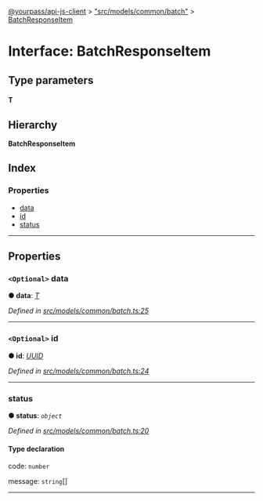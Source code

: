 [@yourpass/api-js-client](../README.md) > ["src/models/common/batch"](../modules/_src_models_common_batch_.md) > [BatchResponseItem](../interfaces/_src_models_common_batch_.batchresponseitem.md)

# Interface: BatchResponseItem

## Type parameters
#### T 
## Hierarchy

**BatchResponseItem**

## Index

### Properties

* [data](_src_models_common_batch_.batchresponseitem.md#data)
* [id](_src_models_common_batch_.batchresponseitem.md#id)
* [status](_src_models_common_batch_.batchresponseitem.md#status)

---

## Properties

<a id="data"></a>

### `<Optional>` data

**● data**: *[T]()*

*Defined in [src/models/common/batch.ts:25](https://github.com/yourpass/yourpass-api-js-client/blob/2b1e25c/src/models/common/batch.ts#L25)*

___
<a id="id"></a>

### `<Optional>` id

**● id**: *[UUID](../modules/_src_models_common_uuid_.md#uuid)*

*Defined in [src/models/common/batch.ts:24](https://github.com/yourpass/yourpass-api-js-client/blob/2b1e25c/src/models/common/batch.ts#L24)*

___
<a id="status"></a>

###  status

**● status**: *`object`*

*Defined in [src/models/common/batch.ts:20](https://github.com/yourpass/yourpass-api-js-client/blob/2b1e25c/src/models/common/batch.ts#L20)*

#### Type declaration

 code: `number`

 message: `string`[]

___

